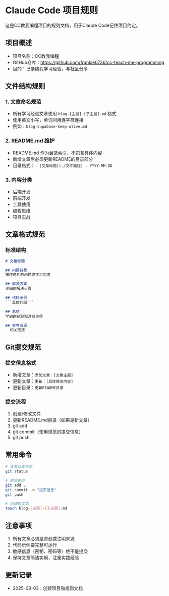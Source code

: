 # Claude Code 项目规则

这是CC教我编程项目的规则文档，用于Claude Code记住项目约定。

## 项目概述

- 项目名称：CC教我编程
- GitHub仓库：https://github.com/frankie0736/cc-teach-me-programming
- 目的：记录编程学习经验，与社区分享

## 文件结构规则

### 1. 文章命名规范
- 所有学习经验文章使用 `blog-[主题]-[子主题].md` 格式
- 使用英文小写，单词间用连字符连接
- 例如：`blog-supabase-keep-alive.md`

### 2. README.md 维护
- README.md 作为目录索引，不包含具体内容
- 新增文章后必须更新README的目录部分
- 目录格式：`- [文章标题](./文件路径) - YYYY-MM-DD`

### 3. 内容分类
- 后端开发
- 前端开发
- 工具使用
- 编程思维
- 项目实战

## 文章格式规范

### 标准结构
```markdown
# 文章标题

## 问题背景
描述遇到的问题或学习需求

## 解决方案
详细的解决步骤

## 代码示例
```具体代码```

## 总结
学到的经验和注意事项

## 参考资源
- 相关链接
```

## Git提交规范

### 提交信息格式
- 新增文章：`添加文章：[文章主题]`
- 更新文章：`更新：[具体修改内容]`
- 更新目录：`更新README目录`

### 提交流程
1. 创建/修改文件
2. 更新README.md目录（如果是新文章）
3. git add
4. git commit（使用规范的提交信息）
5. git push

## 常用命令

```bash
# 查看仓库状态
git status

# 提交更改
git add .
git commit -m "提交信息"
git push

# 创建新文章
touch blog-[主题]-[子主题].md
```

## 注意事项

1. 所有文章必须是原创或注明来源
2. 代码示例要完整可运行
3. 敏感信息（密钥、密码等）绝不能提交
4. 保持文章简洁实用，注重实践经验

## 更新记录

- 2025-08-03：创建项目和规则文档